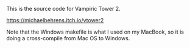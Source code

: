 This is the source code for Vampiric Tower 2.

https://michaelbehrens.itch.io/vtower2

Note that the Windows makefile is what I used on my MacBook, so it is doing a cross-compile from Mac OS to Windows.
